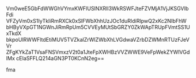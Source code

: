 Vm0weE5GbFdWWGhVYmxKWFlUSlNXRll3WkRSWFJteFZVMjA1VjJKSGVIbFdi
VFZyVm0xS1IyTkliRmRXCk0xSlFWbXhhUzJOc1duRldiRlpwQ2xKc2NIbFhW
bHByVXpGT1NGWnJiRmRpUm5CVVEyMUtSbGRZY0ZkWApTRUpFVmtSS1UxTkdX
bkpoUlRWWFltdEtiMUV5TVZkalZrWlZWbXhLVGdwaVZrbDZWMnRTUzFJeVVr
ZFgKYkZaT1VsaFNSVmxzV2t0a1JteFpXWHBzVVZWWE9VeFpWekZYWlVGdlMx
cElaSFFLQ214aGN3PT0KCnN2eg==

fma